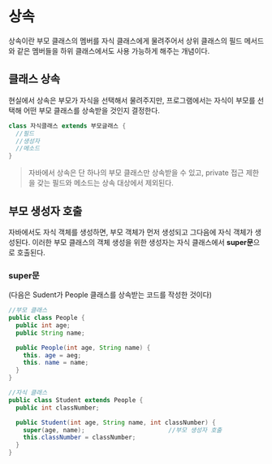 # 상속

상속이란 부모 클래스의 멤버를 자식 클래스에게 물려주어서 상위 클래스의 필드 메서드와 같은 멤버들을 하위 클래스에서도 사용 가능하게 해주는 개념이다.

## 클래스 상속

현실에서 상속은 부모가 자식을 선택해서 물려주지만, 프로그램에서는 자식이 부모를 선택해 어떤 부모 클래스를 상속받을 것인지 결정한다.

```java
class 자식클래스 extends 부모글래스 {
  //필드
  //생성자
  //메소드
}
```

> 자바에서 상속은 단 하나의 부모 클래스만 상속받을 수 있고, private 접근 제한을 갖는 필드와 메소드는 상속 대상에서 제외된다.
> 

## 부모 생성자 호출

자바에서도 자식 객체를 생성하면, 부모 객체가 먼저 생성되고 그다음에 자식 객체가 생성된다. 이러한 부모 클래스의 객체 생성을 위한 생성자는 자식 클래스에서 **super문**으로 호출된다.

### super문

(다음은 Sudent가 People 클래스를 상속받는 코드를 작성한 것이다)

```java
//부모 클래스
public class People {
  public int age;
  public String name;

  public People(int age, String name) {
    this. age = aeg;
    this. name = name;
  }
}

//자식 클래스
public class Student extends People {
  public int classNumber;

  public Student(int age, String name, int classNumber) {
    super(age, name);                       //부모 생성자 호출
    this.classNumber = classNumber;            
  }
} 
```                                                                                                    
